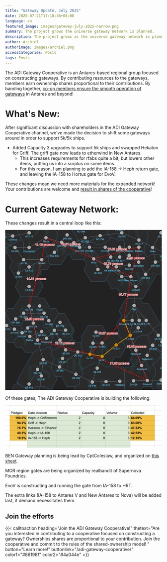 ```yaml
---
title: "Gateway Update, July 2025"
date: 2025-07-21T17:10:36+08:00
language: en
featured_image: images/gateway-july-2025-narrow.png
summary: The project grows the universe gateway network is planned.
description: The project grows as the universe gateway network is planned.
author: Archiel
authorimage: images/archiel.png
accessCategories: Posts
tags: Posts
---
```


The ADI Gateway Cooperative is an Antares-based regional group focused on constructing gateways. By contributing resources to the gateways, members earn ownership shares proportional to their contributions. By banding together, [co-op members ensure the smooth operation of gateways](/adi-gateway-cooperative/) in Antares and beyond!

# What's New:

After significant discussion with shareholders in the ADI Gateway Cooperative channel, we've made the decision to shift some gateways around in order to support 5k/5k ships.

* Added Capacity 3 upgrades to support 5k ships and swapped Hekaton for Griff. The griff gate now leads to etherwind in New Antares.
  * This increases requirements for rfabs quite a bit, but lowers other items, putting us into a surplus on some items.
  * For this reason, I am planning to add the IA-158 -> Heph return gate, and leaving the IA-158 to Hortus gate for EvoV.
  
These changes mean we need more materials for the expanded network! Your contributions are welcome and [result in shares of the cooperative](/adi-gateway-cooperative/)!

# Current Gateway Network:

These changes result in a central loop like this:

[![Final Network](final-network.png)](final-network.png)

Of these gates, The ADI Gateway Cooperative is building the following:

[![Gateway List](gatewayList.png)](gatewayList.png)

BEN Gateway planning is being lead by CptColeslaw, and organized on [this sheet](https://docs.google.com/spreadsheets/d/15ho6zu_fic6sz5avIv1_O1sLVHjDpRGbbkZEgb8152s/edit?gid=65369777#gid=65369777).

MOR region gates are being organized by realbandit of Supernova Foundries.

EvoV is constructing and running the gate from IA-158 to HRT.

The extra links (IA-158 to Antares V and New Antares to Nova) will be added last, if demand necessitates them.

## Join the efforts

{{< calltoaction heading="Join the ADI Gateway Cooperative!" thetext="Are you interested in contributing to a cooperative focused on constructing a gateway? Ownerships shares are proportional to your contribution. Join the cooperative and commit to the rules of the shared-ownership model! " button="Learn more!" buttonlink="/adi-gateway-cooperative/"  color1="#86198f" color2="#4a044e" >}}

